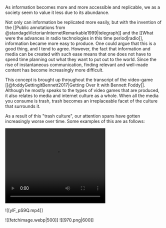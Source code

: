 
As information becomes more and more accessible and replicable, we as a society seem to value it less due to its abundance. 

Not only can information be replicated more easily, but with the invention of the [[Public annotations from @standageVictorianInternetRemarkable1999|telegraph]] and the [[What were the advances in radio technologies in this time period|radio]], information became more easy to produce. One could argue that this is a good thing, and I tend to agree. However, the fact that information and media can be created with such ease means that one does not have to spend time planning out what they want to put out to the world. Since the rise of instantaneous communication, finding relevant and well-made content has become increasingly more difficult. 

This concept is brought up throughout the transcript of the video-game [[@foddyGettingItBennett2017|Getting Over It with Bennett Foddy]]. Although he mostly speaks to the types of video games that are produced, it also relates to media and internet culture as a whole. When all the media you consume is trash, trash becomes an irreplaceable facet of the culture that surrounds it. 

As a result of this "trash culture", our attention spans have gotten increasingly worse over time. Some examples of this are as follows:



<video width="320" height="240" controls>  
  <source src="https://v16-webapp-prime.tiktok.com/video/tos/maliva/tos-maliva-ve-0068c799-us/5749195b648642e4bd004fae965c90d1/" type="video/mp4">  
    <source src="movie.ogg" type="video/ogg">
Your browser does not support the video tag.  
</video>


![[ylF_pS9Q.mp4]]

![[fetchimage.webp|500]]
![[970.png|600]]
